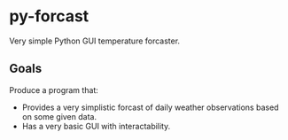 # py-forcast
Very simple Python GUI temperature forcaster.

## Goals
Produce a program that:
* Provides a very simplistic forcast of daily weather observations based on some given data.
* Has a very basic GUI with interactability.
